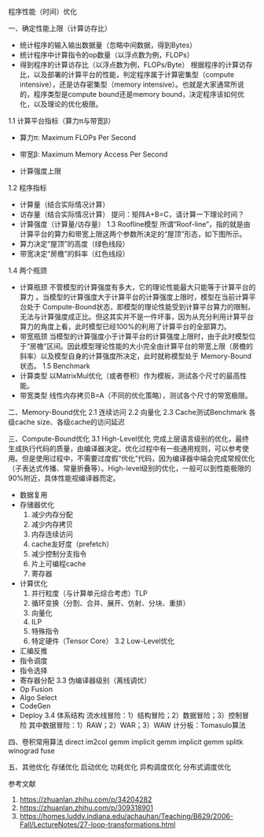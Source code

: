 程序性能（时间）优化

一、确定性能上限（计算访存比）
- 统计程序的输入输出数据量（忽略中间数据，得到Bytes）
- 统计程序中计算指令的op数量（以浮点数为例，FLOPs）
- 得到程序的计算访存比（以浮点数为例，FLOPs/Byte）
根据程序的计算访存比，以及部署的计算平台的性能，判定程序属于计算密集型（compute intensive），还是访存密集型（memory intensive）。也就是大家通常所说的，程序类型是compute bound还是memory bound，决定程序该如何优化，以及理论的优化极限。

1.1 计算平台指标（算力π与带宽β）
- 算力π: Maximum FLOPs Per Second

- 带宽β: Maximum Memory Access Per Second

- 计算强度上限

1.2 程序指标
- 计算量（结合实际情况计算）
- 访存量（结合实际情况计算）
提问：矩阵A+B=C，请计算一下理论时间？
- 计算强度（计算量/访存量）
1.3 Roofline模型
所谓“Roof-line”，指的就是由计算平台的算力和带宽上限这两个参数所决定的“屋顶”形态，如下图所示。
- 算力决定“屋顶”的高度（绿色线段）
- 带宽决定“房檐”的斜率（红色线段）

1.4 两个瓶颈

- 计算瓶颈
不管模型的计算强度有多大，它的理论性能最大只能等于计算平台的算力 。当模型的计算强度大于计算平台的计算强度上限时，模型在当前计算平台处于 Compute-Bound状态，即模型的理论性能受到计算平台算力的限制，无法与计算强度成正比。但这其实并不是一件坏事，因为从充分利用计算平台算力的角度上看，此时模型已经100%的利用了计算平台的全部算力。
- 带宽瓶颈
当模型的计算强度小于计算平台的计算强度上限时，由于此时模型位于“房檐”区间。因此模型理论性能的大小完全由计算平台的带宽上限（房檐的斜率）以及模型自身的计算强度所决定，此时就称模型处于 Memory-Bound 状态。
1.5 Benchmark
- 计算类型
以MatrixMul优化（或者卷积）作为模板，测试各个尺寸的最高性能。
- 带宽类型
线性内存拷贝B=A（不同的优化策略），测试各个尺寸的带宽极限。

二、Memory-Bound优化
2.1 连续访问
2.2 向量化
2.3 Cache测试Benchmark
各级cache size、各级cache的访问延迟

三、Compute-Bound优化
3.1 High-Level优化
完成上层语言级别的优化，最终生成执行代码的质量，由编译器决定。优化过程中有一些通用规则，可以参考使用。但是使用过程中，不需要过度假“优化”代码，因为编译器中端会完成常规优化（子表达式传播、常量折叠等）。High-level级别的优化，一般可以到性能极限的90%附近，具体性能视编译器而定。
- 数据复用
- 存储器优化
  1. 减少内存分配
  2. 减少内存拷贝
  3. 内存连续访问
  4. cache友好度（prefetch）
  5. 减少控制分支指令
  6. 片上可编程cache
  7. 寄存器
- 计算优化
  1. 并行粒度（与计算单元综合考虑）TLP
  2. 循环变换（分割、合并、展开、仿射、分块、重排）
  3. 向量化
  4. ILP
  5. 特殊指令
  6. 特定硬件（Tensor Core）
3.2 Low-Level优化
- 汇编反推
- 指令调度
- 指令选择
- 寄存器分配
3.3 伪编译器级别（离线调优）
- Op Fusion
- Algo Select
- CodeGen
- Deploy
3.4 体系结构
流水线冒险：1）结构冒险；2）数据冒险；3）控制冒险
其中数据冒险：1）RAW；2）WAR；3）WAW
计分板：Tomasulo算法

四、卷积常用算法
direct
im2col gemm
implicit gemm
implicit gemm splitk
winograd
fuse

五、其他优化
存储优化
启动优化
功耗优化
异构调度优化
分布式调度优化

参考文献
1. https://zhuanlan.zhihu.com/p/34204282
2. https://zhuanlan.zhihu.com/p/309318901
3. https://homes.luddy.indiana.edu/achauhan/Teaching/B629/2006-Fall/LectureNotes/27-loop-transformations.html


